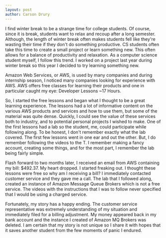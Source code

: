 ```yaml
---
layout: post
author: Carson Drury
---
```


I find winter break to be a strange time for college students. Of course, since it is break, students want to relax and recoup after a long semester. Although, the length of winter break often makes students fell like they're wasting their time if they don't do something productive. CS students often take this time to create a small project or learn something new. This often allows for a balance of productivity and relaxation. As a computer science student myself, I follow this trend. I worked on a project last year during winter break so this year I decided to try learning something new. 

Amazon Web Services, or AWS, is used by many companies and during internship season, I noticed many companies looking for experience with AWS. AWS offers free classes for learning their products and one in particular caught my eye: Developer Lessons ~17 Hours. 

So, I started the free lessons and began what I thought to be a great learning experience. The lessons had a lot of informative content on the various AWS products and services and how to use them, but some of the material was quite dense. Quickly, I could see the value of these services both to industry, and to potential personal projects I wished to make. One of the first lessons had a lab so the student, me, could participate while following along. To be honest, I don't remember exactly what the lab covered. The first few lessons went in one ear and out the other. But, I do remember following the videos to the T. I remember making a fancy account, creating some things, and for the most part, I remember the lab being fairly simple. 

Flash forward to two months later, I received an email from AWS containing my bill: $492.37. My heart dropped. I started freaking out. I thought these lessons were free so why am I receiving a bill? I immediately contacted customer service and they gave me a call. 
The lab that I followed along, created an instance of Amazon Message Queue Brokers which is not a free service. The videos with the instructions that I was to follow never specified that I would be using a charged service. 

Fortunately, my story has a happy ending. The customer service representative was extremely understanding of my situation and immediately filed for a billing adjustment. My money appeared back in my bank account and the instance I created of Amazon MQ Brokers was deleted. I am certain that my story is not unique so I share it with hopes that it saves another student from the few moments of panic I endured. 
